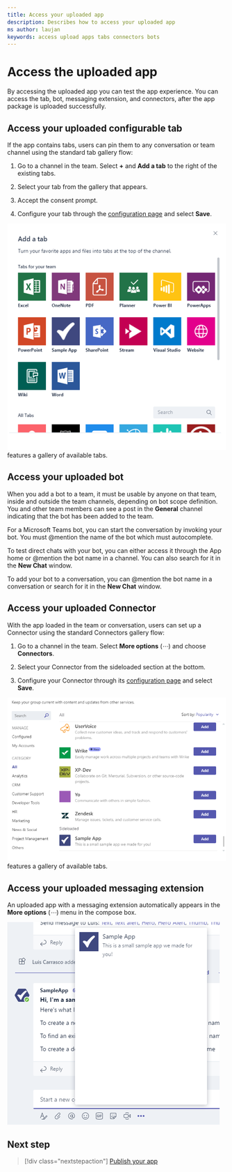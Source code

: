 ```yaml
---
title: Access your uploaded app
description: Describes how to access your uploaded app
ms author: laujan 
keywords: access upload apps tabs connectors bots
---
```


# Access the uploaded app

By accessing the uploaded app you can test the app experience. You can access the tab, bot, messaging extension, and connectors, after the app package is uploaded successfully.

## Access your uploaded configurable tab

If the app contains tabs, users can pin them to any conversation or team channel using the standard tab gallery flow:

1. Go to a channel in the team. Select **+** and **Add a tab** to the right of the existing tabs.

2. Select your tab from the gallery that appears.

3. Accept the consent prompt.

4. Configure your tab through the [configuration page](../../tabs/how-to/create-tab-pages/configuration-page.md) and select **Save**.

  ![The Add a tab dialog box](../../assets/images/tab_gallery.png) features a gallery of available tabs.

## Access your uploaded bot

When you add a bot to a team, it must be usable by anyone on that team, inside and outside the team channels, depending on bot scope definition. You and other team members can see a post in the **General** channel indicating that the bot has been added to the team.

For a Microsoft Teams bot, you can start the conversation by invoking your bot. You must @mention the name of the bot which must autocomplete.

To test direct chats with your bot, you can either access it through the App home or @mention the bot name in a channel. You can also search for it in the **New Chat** window.

To add your bot to a conversation, you can @mention the bot name in a conversation or search for it in the **New Chat** window.

## Access your uploaded Connector

With the app loaded in the team or conversation, users can set up a Connector using the standard Connectors gallery flow:

1. Go to a channel in the team. Select **More options** (*&#8943;*) and choose **Connectors**.

2. Select your Connector from the sideloaded section at the bottom.

3. Configure your Connector through its [configuration page](../../webhooks-and-connectors/how-to/connectors-creating.md) and select **Save**.

  ![The Add a tab dialog box](../../assets/images/connector_gallery.png) features a gallery of available tabs.

## Access your uploaded messaging extension

An uploaded app with a messaging extension automatically appears in the **More options** (*&#8943;*) menu in the compose box.

![Messaging extensions](../../assets/images/compose-extensions/cesampleapp.png)

## Next step

> [!div class="nextstepaction"]
> [Publish your app](https://docs.microsoft.com/MicrosoftTeams/manage-apps?toc=%2Fmicrosoftteams%2Fplatform%2Ftoc.json&bc=%2FMicrosoftTeams%2Fbreadcrumb%2Ftoc.json#publish-a-custom-app-to-your-organizations-app-store)

